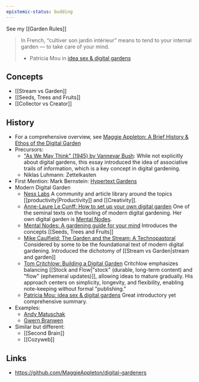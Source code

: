 ```yaml
---
epistemic-status: budding
---
```


See my [[Garden Rules]]

> In French, “cultiver son jardin intérieur” means to tend to your internal garden — to take care of your mind.
> - Patricia Mou in [idea sex & digital gardens](https://www.patriciamou.com/newsletter-archive/wellness-wisdom-vol-21-idea-sex-digital-gardens)

## Concepts

- [[Stream vs Garden]]
- [[Seeds, Trees and Fruits]]
- [[Collector vs Creator]]

## History

- For a comprehensive overview, see [Maggie Appleton: A Brief History & Ethos of the Digital Garden](https://maggieappleton.com/garden-history)
- Precursors:
	- ["As We May Think" (1945) by Vannevar Bush](https://www.theatlantic.com/magazine/archive/1945/07/as-we-may-think/303881/): 
	  While not explicitly about digital gardens, this essay introduced the idea of associative trails of information, which is a key concept in digital gardening.
	- Niklas Luhmann: Zettelkasten
- First Mention: Mark Bernstein: [Hypertext Gardens](https://www.eastgate.com/garden/Enter.html)
- Modern Digital Garden
	- [Ness Labs](https://nesslabs.com/)
	  A community and article library around the topics [[productivity|Productivity]] and [[Creativity]].
	- [Anne-Laure Le Cunff: How to set up your own digital garden](https://nesslabs.com/digital-garden-set-up)
	  One of the seminal texts on the tooling of modern digital gardening. Her own digital garden is [Mental Nodes](https://www.mentalnodes.com/a-gardening-guide-for-your-mind).
	- [Mental Nodes: A gardening guide for your mind](https://www.mentalnodes.com/a-gardening-guide-for-your-mind)
	  Introduces the concepts [[Seeds, Trees and Fruits]]
	- [Mike Caulfield: The Garden and the Stream: A Technopastoral](https://hapgood.us/2015/10/17/the-garden-and-the-stream-a-technopastoral/)
	  Considered by some to be the foundational text of modern digital gardening. Introduced the dichotomy of [[Stream vs Garden|stream and garden]]
	- [Tom Critchlow: Building a Digital Garden](https://tomcritchlow.com/2019/02/17/building-digital-garden/)
	  Critchlow emphasizes balancing [[Stock and Flow|"stock" (durable, long-term content) and "flow" (ephemeral updates)]], allowing ideas to mature gradually. His approach centers on simplicity, longevity, and flexibility, enabling note-keeping without formal "publishing."
	- [Patricia Mou: idea sex & digital gardens](https://www.patriciamou.com/newsletter-archive/wellness-wisdom-vol-21-idea-sex-digital-gardens)
	  Great introductory yet comprehensive summary.
- Examples:
	- [Andy Matuschak](https://notes.andymatuschak.org/)
	- [Gwern Branwen](https://www.gwern.net/)
- Similar but different:
	- [[Second Brain]]
	- [[Cozyweb]]

## Links

- https://github.com/MaggieAppleton/digital-gardeners
